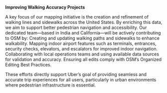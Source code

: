 **Improving Walking Accuracy Projects**

A key focus of our mapping initiative is the creation and refinement of walking lines and sidewalks across the United States. By enriching this data, we aim to support better pedestrian navigation and accessibility. Our dedicated team—based in India and California—will be actively contributing to OSM by:
Creating and updating walking paths and sidewalks to enhance walkability.
Mapping indoor airport features such as terminals, entrances, security checks, elevators, and escalators for improved indoor navigation.
Collaborating with local operations teams and using available data sources for validation and accuracy.
Ensuring all edits comply with OSM’s Organized Editing Best Practices.


These efforts directly support Uber’s goal of providing seamless and accurate trip experiences for all users, particularly in urban environments where pedestrian infrastructure is essential.
